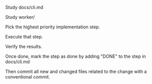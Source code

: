 Study docs/cli.md

Study worker/

Pick the highest priority implementation step.

Execute that step.

Verify the results.

Once done, mark the step as done by adding "DONE" to the step in docs/cli.md

Then commit all new and changed files related to the change with a conventional commit.
